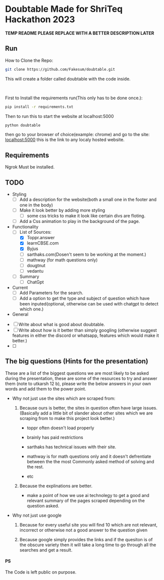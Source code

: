 # Doubtable Made for ShriTeq Hackathon 2023 

**TEMP README PLEASE REPLACE WITH A BETTER DESCRIPTION LATER**

## Run

How to Clone the Repo:
```bash
git clone https://github.com/Fakesum/doubtable.git
```
This will create a folder called doubtable with the code inside.

<br>

First to Install the requirements run(This only has to be done once.):
```bash
pip install -r requirements.txt
```

Then to run this to start the website at localhost:5000

```bash
python doubtable
```

then go to your browser of choice(example: chrome) and go to the site: [localhost:5000](http://localhost:5000)
this is the link to any localy hosted website.

## Requirements

Ngrok Must be installed.

## TODO

* Styling
    - [ ] Add a description for the website(both a small one in the footer and one in the body)
    - [ ] Make it look better by adding more styling
        - [ ] some css tricks to make it look like certain divs are floting.
    - [ ] Add a Css animation to play in the background of the page.
* Functionality
    - [ ] List of Sources:
        - [x] Toppr.answer
        - [x] learnCBSE.com
        - [x] Byjus
        - [ ] sarthaks.com(Dosen't seem to be working at the moment.)
        - [ ] mathway (for math questions only)
        - [ ] dougtnut
        - [ ] vedantu
    - [ ] Summary
        - [ ] ChatGpt
* Current
    - [ ] Add Parameters for the search.
    - [ ] Add a option to get the type and subject of question which have been inputed(optional, otherwise can be used with chatgpt to detect which one.)

* General
- [ ] Write about what is good about doubtable.
- [ ] Write about how is it better than simply googling (otherwise suggest features in either the discord or whatsapp, features which would make it better.)
- [ ] 

## The big questions (Hints for the presentation)

These are a list of the biggest questions we are most likely to be asked during the presentation, these are some of the resources
to try and answer them (note to utkarsh 12 b), please write the below answers in your own words and add them to the power point.

* Why not just use the sites which are scraped from:
    1) Because ours is better, the sites in question often have large issues.(Basically add a little bit of slander about other sites which we are scraping from to make this project look better.)
        * toppr often doesn't load properly
        * brainly has paid restrictions
        * sarthaks has technical issues with their site.
        * mathway is for math questions only and it doesn't defrentiate between the the most 
        Commonly asked method of solving and the rest.

        * etc
    
    2) Because the explinations are better.
        * make a point of how we use ai technolegy to get a good and relevant summary of the pages scraped depending on the question asked.

* Why not just use google
    1) Because for every useful site you will find 10 which are not relevant, incorrect or otherwise not a good answer to the question given

    2) Because google simply provides the links and if the quesiton is of the obscure variety then it will take a long time to go through all the searches and get a result.

#### PS
The Code is left public on purpose.